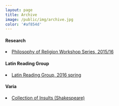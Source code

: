 ```yaml
---
layout: page
title: Archive
image: /public/img/archive.jpg
color: '#af854d'
---
```




#### Research

 <li> <a href="{{ site.baseurl }}/public/archive/Religion">Philosophy of Religion Workshop Series, 2015/16</a></li>

#### Latin Reading Group
<li> <a href="{{ site.baseurl }}/public/archive/2016-01-10-Spring-schedule">Latin Reading Group, 2016 spring</a></li>


#### Varia
<li> <a href="{{ site.baseurl }}/public/archive/2016-04-23-Shakespeare">Collection of Insults (Shakespeare) <i class="fa fa-link"></i></a></li>
